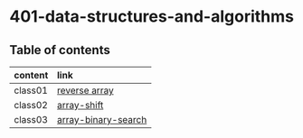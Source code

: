 # 401-data-structures-and-algorithms

## Table of contents 

| content      | link  
| :----------- | :--------------------------------------------------------------------|
| class01    |[reverse array](https://dinasami.github.io/401-data-structures-and-algorithms/javascript/array-reverse/)|
| class02    |[array-shift](https://dinasami.github.io/401-data-structures-and-algorithms/javascript/array-shift/)|
| class03    |[array-binary-search](https://dinasami.github.io/401-data-structures-and-algorithms/javascript/array-binary-search/)|





